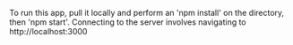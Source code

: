 To run this app, pull it locally and perform an 'npm install' on the directory, then 'npm start'. Connecting to the server involves navigating to http://localhost:3000
